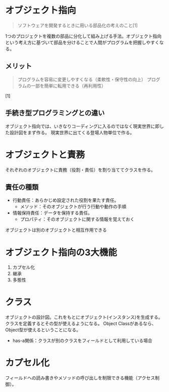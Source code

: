 # オブジェクト指向
> ソフトウェアを開発するときに用いる部品化の考えのこと[1]

1つのプロジェクトを複数の部品に分化して組み上げる手法。オブジェクト指向という考え方に基づいて部品を分けることで人間がプログラムを把握しやすくなる。

## メリット
> プログラムを容易に変更しやすくなる（柔軟性・保守性の向上）
> プログラムの一部を簡単に転用できる（再利用性）


[1]

## 手続き型プログラミングとの違い
オブジェクト指向では、いきなりコーディングに入るのではなく現実世界に即した設計図をまず作る。
現実世界に出てくる登場人物単位で作る。

# オブジェクトと責務
それぞれのオブジェクトに責務（役割・責任）を割り当ててクラスを作る。

## 責任の種類
- 行動責任：あらかじめ設定された役割を果たす責任。
    - メソッド：そのオブジェクトが行う行動や動作の手順
- 情報保持責任：データを保持する責任。
    - プロパティ：そのオブジェクトに関する情報を覚えておく

オブジェクトは別のオブジェクトと相互作用できる

# オブジェクト指向の3大機能
1. カプセル化
2. 継承
3. 多態性

# クラス
オブジェクトの設計図。これをもとにオブジェクト(インスタンス)を生成する。
クラスを定義するとその型が使えるようになる。
Object Classがあるなら、Object型が使えるということになる。

* has-a関係：クラスが別のクラスをフィールドとして利用している場合

# カプセル化
フィールドへの読み書きやメソッドの呼び出しを制限できる機能（アクセス制御）。